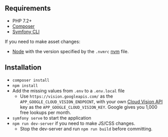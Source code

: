 ## Requirements #

* PHP 7.2+
* [Composer](http://getcomposer.org/)
* [Symfony CLI](https://symfony.com/download)
  
If you need to make asset changes:

* [Node](https://nodejs.org) with the version specified by the `.nvmrc` [nvm](https://github.com/nvm-sh/nvm#installing-and-updating) file.

## Installation ##

* `composer install`
* `npm install`
* Add the missing values from `.env` to a `.env.local` file
  * Use `https://vision.googleapis.com/` as the `APP_GOOGLE_CLOUD_VISION_ENDPOINT`, with your own [Cloud Vision API](https://cloud.google.com/vision) key as the `APP_GOOGLE_CLOUD_VISION_KEY`. Google gives you 1,000 free lookups per month.
* `symfony serve` to start the application
* `npm run dev-server` if you need to make JS/CSS changes.
  * Stop the dev-server and run `npm run build` before committing.
